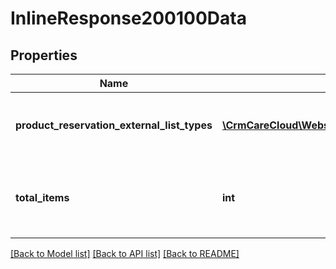 # InlineResponse200100Data

## Properties
Name | Type | Description | Notes
------------ | ------------- | ------------- | -------------
**product_reservation_external_list_types** | [**\CrmCareCloud\Webservice\RestApi\Client\Model\ProductReservationExternalListType[]**](ProductReservationExternalListType.md) | List of the product reservation external list types | [optional] 
**total_items** | **int** | Count of all found product reservation external list types | [optional] 

[[Back to Model list]](../../README.md#documentation-for-models) [[Back to API list]](../../README.md#documentation-for-api-endpoints) [[Back to README]](../../README.md)

